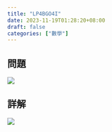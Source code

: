 ```yaml
---
title: "LP4BGO4I"
date: 2023-11-19T01:28:20+08:00
draft: false
categories: ["數學"]
---
```

<!--more-->

## 問題
<img src="/posts/solution/LP4BGO4I-q.png">

## 詳解
<img src="/posts/solution/LP4BGO4I-sol.png">

